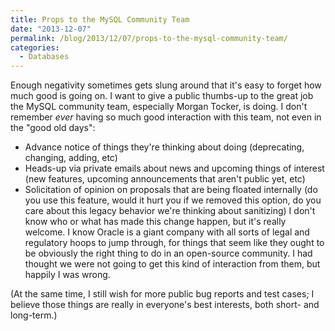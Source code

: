 ```yaml
---
title: Props to the MySQL Community Team
date: "2013-12-07"
permalink: /blog/2013/12/07/props-to-the-mysql-community-team/
categories:
  - Databases
---
```

Enough negativity sometimes gets slung around that it's easy to forget how much good is going on. I want to give a public thumbs-up to the great job the MySQL community team, especially Morgan Tocker, is doing. I don't remember *ever* having so much good interaction with this team, not even in the "good old days": 

*   Advance notice of things they're thinking about doing (deprecating, changing, adding, etc) 
*   Heads-up via private emails about news and upcoming things of interest (new features, upcoming announcements that aren't public yet, etc) 
*   Solicitation of opinion on proposals that are being floated internally (do you use this feature, would it hurt you if we removed this option, do you care about this legacy behavior we're thinking about sanitizing) I don't know who or what has made this change happen, but it's really welcome. I know Oracle is a giant company with all sorts of legal and regulatory hoops to jump through, for things that seem like they ought to be obviously the right thing to do in an open-source community. I had thought we were not going to get this kind of interaction from them, but happily I was wrong. 

(At the same time, I still wish for more public bug reports and test cases; I believe those things are really in everyone's best interests, both short- and long-term.)

